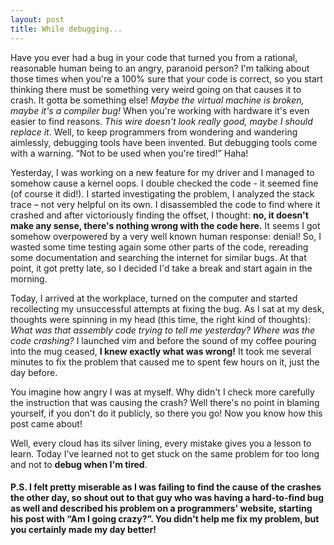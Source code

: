 ```yaml
---
layout: post
title: While debugging...
---
```


Have you ever had a bug in your code that turned you from a rational, reasonable human being to an angry, paranoid person? I'm talking about those times when you're a 100% sure that your code is correct, so you start thinking there must be something very weird going on that causes it to crash. It gotta be something else! _Maybe the virtual machine is broken, maybe it's a compiler bug!_ When you're working with hardware it's even easier to find reasons. _This wire doesn't look really good, maybe I should replace it_. Well, to keep programmers from wondering and wandering aimlessly, debugging tools have been invented. But debugging tools come with a warning. “Not to be used when you're tired!” Haha! 

Yesterday, I was working on a new feature for my driver and I managed to somehow cause a kernel oops. I double checked the code - it seemed fine (of course it did!). I started investigating the problem, I analyzed the stack trace – not very helpful on its own. I disassembled the code to find where it crashed and after victoriously finding the offset, I thought: **no, it doesn't make any sense, there's nothing wrong with the code here.** It seems I got somehow overpowered by a very well known human response: denial! So, I wasted some time testing again some other parts of the code, rereading some documentation and searching the internet for similar bugs. At that point, it got pretty late, so I decided I'd take a break and start again in the morning.

Today, I arrived at the workplace, turned on the computer and started recollecting my unsuccessful attempts at fixing the bug. As I sat at my desk, thoughts were spinning in my head (this time, the right kind of thoughts): _What was that assembly code trying to tell me yesterday? Where was the code crashing?_ I launched vim and before the sound of my coffee pouring into the mug ceased, **I knew exactly what was wrong!** It took me several minutes to fix the problem that caused me to spent few hours on it, just the day before. 

You imagine how angry I was at myself. Why didn't I check more carefully the instruction that was causing the crash? Well there's no point in blaming yourself, if you don't do it publicly, so there you go! Now you know how this post came about!

Well, every cloud has its silver lining, every mistake gives you a lesson to learn. Today I've learned not to get stuck on the same problem for too long and not to **debug when I'm tired**.

#### P.S. I felt pretty miserable as I was failing to find the cause of the crashes the other day, so shout out to that guy who was having a hard-to-find bug as well and described his problem on a programmers' website, starting his post with **“Am I going crazy?”**. You didn't help me fix my problem, but you certainly made my day better!
